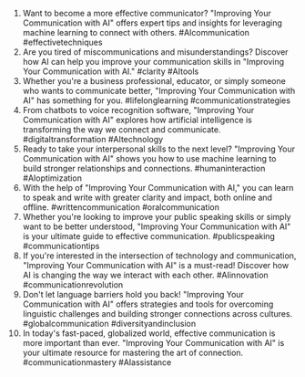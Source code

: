 1. Want to become a more effective communicator? "Improving Your Communication with AI" offers expert tips and insights for leveraging machine learning to connect with others. #AIcommunication #effectivetechniques
2. Are you tired of miscommunications and misunderstandings? Discover how AI can help you improve your communication skills in "Improving Your Communication with AI." #clarity #AItools
3. Whether you're a business professional, educator, or simply someone who wants to communicate better, "Improving Your Communication with AI" has something for you. #lifelonglearning #communicationstrategies
4. From chatbots to voice recognition software, "Improving Your Communication with AI" explores how artificial intelligence is transforming the way we connect and communicate. #digitaltransformation #AItechnology
5. Ready to take your interpersonal skills to the next level? "Improving Your Communication with AI" shows you how to use machine learning to build stronger relationships and connections. #humaninteraction #AIoptimization
6. With the help of "Improving Your Communication with AI," you can learn to speak and write with greater clarity and impact, both online and offline. #writtencommunication #oralcommunication
7. Whether you're looking to improve your public speaking skills or simply want to be better understood, "Improving Your Communication with AI" is your ultimate guide to effective communication. #publicspeaking #communicationtips
8. If you're interested in the intersection of technology and communication, "Improving Your Communication with AI" is a must-read! Discover how AI is changing the way we interact with each other. #AIinnovation #communicationrevolution
9. Don't let language barriers hold you back! "Improving Your Communication with AI" offers strategies and tools for overcoming linguistic challenges and building stronger connections across cultures. #globalcommunication #diversityandinclusion
10. In today's fast-paced, globalized world, effective communication is more important than ever. "Improving Your Communication with AI" is your ultimate resource for mastering the art of connection. #communicationmastery #AIassistance
